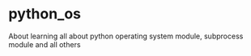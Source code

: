 # python_os
About learning all about python operating system module, subprocess module and all others
